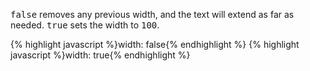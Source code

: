 <p class="b30" markdown="1">
<samp class="boolean">false</samp> removes any previous width, and the text will extend as far as needed. <samp class="boolean">true</samp> sets the width to <samp class="number">100</samp>.
</p>
{% highlight javascript %}width: false{% endhighlight %}
{% highlight javascript %}width: true{% endhighlight %}